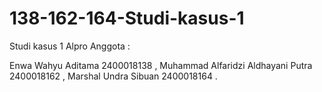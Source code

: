 # 138-162-164-Studi-kasus-1
Studi kasus 1 Alpro
Anggota :

Enwa Wahyu Aditama 2400018138 ,
Muhammad Alfaridzi Aldhayani Putra 2400018162 ,
Marshal Undra Sibuan 2400018164 .
